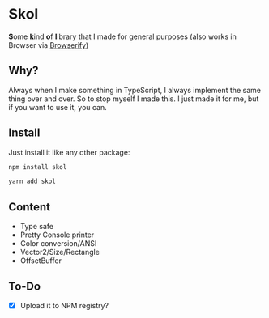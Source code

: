 # Skol
**S**ome **k**ind **o**f **l**ibrary that I made for general purposes (also works in Browser via [Browserify](https://browserify.org/))
## Why?
Always when I make something in TypeScript, I always implement the same thing over and over. So to stop myself I made this. I just made it for me, but if you want to use it, you can.
## Install
Just install it like any other package:
```sh
npm install skol
```
```sh
yarn add skol
```
## Content
 - Type safe
 - Pretty Console printer
 - Color conversion/ANSI
 - Vector2/Size/Rectangle
 - OffsetBuffer
## To-Do
- [x] Upload it to NPM registry? 
